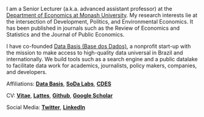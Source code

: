 
I am a Senior Lecturer (a.k.a. advanced assistant professor) at the [Department of Economics at Monash University](https://www.monash.edu/business/economics). My research interests lie at the intersection of Development, Politics, and Environmental Economics. It has been published in journals such as the Review of Economics and Statistics and the Journal of Public Economics.

I have co-founded [Data Basis (Base dos Dados)](https://basedosdados.org/), a nonprofit start-up with the mission to make access to high-quality data universal in Brazil and internationally. We build tools such as a search engine and a public datalake to facilitate data work for academics, journalists, policy makers, companies, and developers.

Affiliations: __[Data Basis](https://basedosdados.org)__, __[SoDa Labs](https://www.monash.edu/business/research/our-research/impact-labs/soda-labs)__, __[CDES](https://www.monash.edu/business/cdes)__

CV: __[Vitae](/CV.pdf)__, __[Lattes](http://lattes.cnpq.br/1688146607064348)__, __[Github](https://github.com/rdahis)__, __[Google Scholar](https://scholar.google.com/citations?user=iDi8BA8AAAAJ)__

Social Media: __[Twitter](https://twitter.com/rdahis)__, __[LinkedIn](https://www.linkedin.com/in/rdahis/)__
